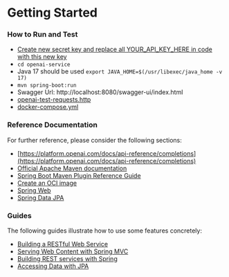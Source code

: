 # Getting Started

### How to Run and Test

* [Create new secret key and replace all YOUR_API_KEY_HERE in code with this new key](https://platform.openai.com/account/api-keys)
* `cd openai-service`
* Java 17 should be used `export JAVA_HOME=$(/usr/libexec/java_home -v 17)`
* `mvn spring-boot:run`
* Swagger Url: http://localhost:8080/swagger-ui/index.html
* [openai-test-requests.http](openai-test-requests.http)
* [docker-compose.yml](docker-compose.yml)

### Reference Documentation

For further reference, please consider the following sections:

* [https://platform.openai.com/docs/api-reference/completions](https://platform.openai.com/docs/api-reference/completions)
* [Official Apache Maven documentation](https://maven.apache.org/guides/index.html)
* [Spring Boot Maven Plugin Reference Guide](https://docs.spring.io/spring-boot/docs/3.1.1/maven-plugin/reference/html/)
* [Create an OCI image](https://docs.spring.io/spring-boot/docs/3.1.1/maven-plugin/reference/html/#build-image)
* [Spring Web](https://docs.spring.io/spring-boot/docs/3.1.1/reference/htmlsingle/#web)
* [Spring Data JPA](https://docs.spring.io/spring-boot/docs/3.1.1/reference/htmlsingle/#data.sql.jpa-and-spring-data)

### Guides

The following guides illustrate how to use some features concretely:

* [Building a RESTful Web Service](https://spring.io/guides/gs/rest-service/)
* [Serving Web Content with Spring MVC](https://spring.io/guides/gs/serving-web-content/)
* [Building REST services with Spring](https://spring.io/guides/tutorials/rest/)
* [Accessing Data with JPA](https://spring.io/guides/gs/accessing-data-jpa/)

